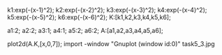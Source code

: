 k1:exp(-(x-1)^2);
k2:exp(-(x-2)^2);
k3:exp(-(x-3)^2);
k4:exp(-(x-4)^2);
k5:exp(-(x-5)^2);
k6:exp(-(x-6)^2);
K:[k1,k2,k3,k4,k5,k6];

a1:2;
a2:2;
a3:1;
a4:1;
a5:2;
a6:2;
A:[a1,a2,a3,a4,a5,a6];

plot2d(A.K,[x,0,7]);
import -window "Gnuplot (window id:0)" task5_3.jpg
